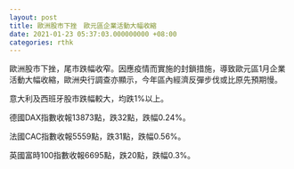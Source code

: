 ```yaml
---
layout: post
title: 歐洲股市下挫　歐元區企業活動大幅收縮
date: 2021-01-23 05:37:03.000000000 +08:00
categories: rthk
---
```


歐洲股市下挫，尾市跌幅收窄。因應疫情而實施的封鎖措施，導致歐元區1月企業活動大幅收縮，歐洲央行調查亦顯示，今年區內經濟反彈步伐或比原先預期慢。

意大利及西班牙股市跌幅較大，均跌1%以上。

德國DAX指數收報13873點，跌32點，跌幅0.24%。

法國CAC指數收報5559點，跌31點，跌幅0.56%。

英國富時100指數收報6695點，跌20點，跌幅0.3%。
